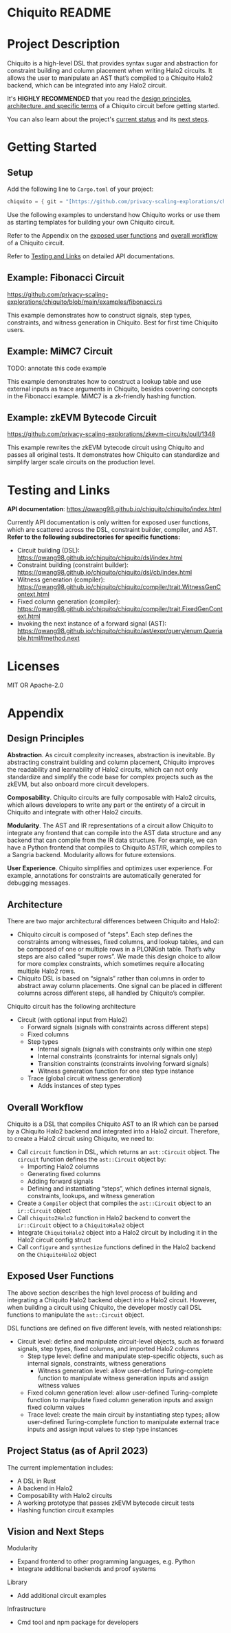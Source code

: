 # Chiquito README

# Project Description

Chiquito is a high-level DSL that provides syntax sugar and abstraction for constraint building and column placement when writing Halo2 circuits. It allows the user to manipulate an AST that’s compiled to a Chiquito Halo2 backend, which can be integrated into any Halo2 circuit.

It's **HIGHLY RECOMMENDED** that you read the [design principles](#Design),  [architecture, and specific terms](#Architecture) of a Chiquito circuit before getting started.

You can also learn about the project's [current status](#ProjectStatus) and its [next steps](#NextSteps). 

# **Getting Started**

## Setup

Add the following line to `Cargo.toml` of your project:

```rust
chiquito = { git = "[https://github.com/privacy-scaling-explorations/chiquito](https://github.com/privacy-scaling-explorations/chiquito)", tag = "v2023_04_24_2" }
```

Use the following examples to understand how Chiquito works or use them as starting templates for building your own Chiquito circuit.

Refer to the Appendix on the [exposed user functions](#UserFunctions) and [overall workflow](#Workflow) of a Chiquito circuit.

Refer to [Testing and Links](#Links) on detailed API documentations.


## Example: Fibonacci Circuit
https://github.com/privacy-scaling-explorations/chiquito/blob/main/examples/fibonacci.rs

This example demonstrates how to construct signals, step types, constraints, and witness generation in Chiquito. Best for first time Chiquito users.

## Example: MiMC7 Circuit
TODO: annotate this code example

This example demonstrates how to construct a lookup table and use external inputs as trace arguments in Chiquito, besides covering concepts in the Fibonacci example. MiMC7 is a zk-friendly hashing function.

## Example: zkEVM Bytecode Circuit
https://github.com/privacy-scaling-explorations/zkevm-circuits/pull/1348

This example rewrites the zkEVM bytecode circuit using Chiquito and passes all original tests. It demonstrates how Chiquito can standardize and simplify larger scale circuits on the production level.

# <a id="Links"></a> Testing and Links
**API documentation**: https://qwang98.github.io/chiquito/chiquito/index.html

Currently API documentation is only written for exposed user functions, which are scattered across the DSL, constraint builder, compiler, and AST. **Refer to the following subdirectories for specific functions:**
- Circuit building (DSL): https://qwang98.github.io/chiquito/chiquito/dsl/index.html
- Constraint building (constraint builder): https://qwang98.github.io/chiquito/chiquito/dsl/cb/index.html
- Witness generation (compiler): https://qwang98.github.io/chiquito/chiquito/compiler/trait.WitnessGenContext.html
- Fixed column generation (compiler): https://qwang98.github.io/chiquito/chiquito/compiler/trait.FixedGenContext.html
- Invoking the next instance of a forward signal (AST): https://qwang98.github.io/chiquito/chiquito/ast/expr/query/enum.Queriable.html#method.next

# Licenses

MIT OR Apache-2.0

# Appendix

## <a id="Design"></a> **Design Principles**

**Abstraction**. As circuit complexity increases, abstraction is inevitable. By abstracting constraint building and column placement, Chiquito improves the readability and learnability of Halo2 circuits, which can not only standardize and simplify the code base for complex projects such as the zkEVM, but also onboard more circuit developers.

**Composability**. Chiquito circuits are fully composable with Halo2 circuits, which allows developers to write any part or the entirety of a circuit in Chiquito and integrate with other Halo2 circuits.

**Modularity**. The AST and IR representations of a circuit allow Chiquito to integrate any frontend that can compile into the AST data structure and any backend that can compile from the IR data structure. For example, we can have a Python frontend that compiles to Chiquito AST/IR, which compiles to a Sangria backend. Modularity allows for future extensions.

**User Experience**. Chiquito simplifies and optimizes user experience. For example, annotations for constraints are automatically generated for debugging messages.

## <a id="Architecture"></a> **Architecture**

There are two major architectural differences between Chiquito and Halo2:

- Chiquito circuit is composed of “steps”. Each step defines the constraints among witnesses, fixed columns, and lookup tables, and can be composed of one or multiple rows in a PLONKish table. That’s why steps are also called “super rows”. We made this design choice to allow for more complex constraints, which sometimes require allocating multiple Halo2 rows.
- Chiquito DSL is based on “signals” rather than columns in order to abstract away column placements. One signal can be placed in different columns across different steps, all handled by Chiquito’s compiler.

Chiquito circuit has the following architecture

- Circuit (with optional input from Halo2)
    - Forward signals (signals with constraints across different steps)
    - Fixed columns
    - Step types
        - Internal signals (signals with constraints only within one step)
        - Internal constraints (constraints for internal signals only)
        - Transition constraints (constraints involving forward signals)
        - Witness generation function for one step type instance
    - Trace (global circuit witness generation)
        - Adds instances of step types

## <a id="Workflow"></a> Overall Workflow

Chiquito is a DSL that compiles Chiquito AST to an IR which can be parsed by a Chiquito Halo2 backend and integrated into a Halo2 circuit. Therefore, to create a Halo2 circuit using Chiquito, we need to:

- Call `circuit` function in DSL, which returns an `ast::Circuit` object. The `circuit` function defines the `ast::Circuit` object by:
    - Importing Halo2 columns
    - Generating fixed columns
    - Adding forward signals
    - Defining and instantiating “steps”, which defines internal signals, constraints, lookups, and witness generation
- Create a `Compiler` object that compiles the `ast::Circuit` object to an `ir::Circuit` object
- Call `chiquito2Halo2` function in Halo2 backend to convert the `ir::Circuit` object to a `ChiquitoHalo2` object
- Integrate `ChiquitoHalo2` object into a Halo2 circuit by including it in the Halo2 circuit config struct
- Call `configure` and `synthesize` functions defined in the Halo2 backend on the `ChiquitoHalo2` object

## <a id="UserFunctions"></a> Exposed User Functions

The above section describes the high level process of building and integrating a Chiquito Halo2 backend object into a Halo2 circuit. However, when building a circuit using Chiquito, the developer mostly call DSL functions to manipulate the `ast::Circuit` object.

DSL functions are defined on five different levels, with nested relationships:

- Circuit level: define and manipulate circuit-level objects, such as forward signals, step types, fixed columns, and imported Halo2 columns
    - Step type level: define and manipulate step-specific objects, such as internal signals, constraints, witness generations
        - Witness generation level: allow user-defined Turing-complete function to manipulate witness generation inputs and assign witness values
    - Fixed column generation level: allow user-defined Turing-complete function to manipulate fixed column generation inputs and assign fixed column values
    - Trace level: create the main circuit by instantiating step types; allow user-defined Turing-complete function to manipulate external trace inputs and assign input values to step type instances

## <a id="ProjectStatus"></a> **Project Status (as of April 2023)** 

The current implementation includes:

- A DSL in Rust
- A backend in Halo2
- Composability with Halo2 circuits
- A working prototype that passes zkEVM bytecode circuit tests
- Hashing function circuit examples

## <a id="NextSteps"></a> **Vision and Next Steps**

Modularity

- Expand frontend to other programming languages, e.g. Python
- Integrate additional backends and proof systems

Library

- Add additional circuit examples

Infrastructure

- Cmd tool and npm package for developers